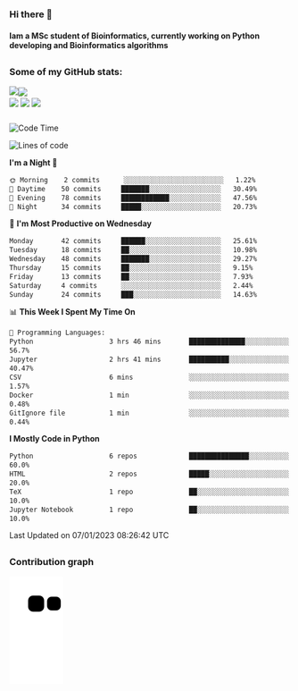 ### Hi there 👋
#### Iam a MSc student of Bioinformatics, currently working on Python developing and Bioinformatics algorithms

##
### Some of my GitHub stats:

<div>
  <a href="https://github.com/AdrianoSilva19/AdrianoSilva19">
    <img heigth="180" align="left" src="https://github-readme-stats.vercel.app/api?username=AdrianoSilva19&count_private=true&include_all_comits=true&show_icons=true&theme=dracula" />
    <img heigth="180" align="center" src="https://github-readme-stats.vercel.app/api/top-langs/?username=AdrianoSilva19&langs_count=3&theme=dracula" />
  </a>
</div>

<div style="display:inline_block">
  <img align="center" heigth="30" width="30" src="https://cdn.jsdelivr.net/gh/devicons/devicon/icons/python/python-plain.svg" />
  <img align="center" heigth="30" width="30" src="https://cdn.jsdelivr.net/gh/devicons/devicon/icons/r/r-original.svg" />
  <img align="center" heigth="35" width="35" src="https://cdn.jsdelivr.net/gh/devicons/devicon/icons/neo4j/neo4j-original.svg" />
</div>

##

<!--START_SECTION:waka-->
![Code Time](http://img.shields.io/badge/Code%20Time-82%20hrs%2058%20mins-blue)

![Lines of code](https://img.shields.io/badge/From%20Hello%20World%20I%27ve%20Written-2%20Million%20lines%20of%20code-blue)

**I'm a Night 🦉** 

```text
🌞 Morning    2 commits      ░░░░░░░░░░░░░░░░░░░░░░░░░   1.22% 
🌆 Daytime    50 commits     ███████░░░░░░░░░░░░░░░░░░   30.49% 
🌃 Evening    78 commits     ████████████░░░░░░░░░░░░░   47.56% 
🌙 Night      34 commits     █████░░░░░░░░░░░░░░░░░░░░   20.73%

```
📅 **I'm Most Productive on Wednesday** 

```text
Monday       42 commits     ██████░░░░░░░░░░░░░░░░░░░   25.61% 
Tuesday      18 commits     ██░░░░░░░░░░░░░░░░░░░░░░░   10.98% 
Wednesday    48 commits     ███████░░░░░░░░░░░░░░░░░░   29.27% 
Thursday     15 commits     ██░░░░░░░░░░░░░░░░░░░░░░░   9.15% 
Friday       13 commits     ██░░░░░░░░░░░░░░░░░░░░░░░   7.93% 
Saturday     4 commits      ░░░░░░░░░░░░░░░░░░░░░░░░░   2.44% 
Sunday       24 commits     ███░░░░░░░░░░░░░░░░░░░░░░   14.63%

```


📊 **This Week I Spent My Time On** 

```text
💬 Programming Languages: 
Python                   3 hrs 46 mins       ██████████████░░░░░░░░░░░   56.7% 
Jupyter                  2 hrs 41 mins       ██████████░░░░░░░░░░░░░░░   40.47% 
CSV                      6 mins              ░░░░░░░░░░░░░░░░░░░░░░░░░   1.57% 
Docker                   1 min               ░░░░░░░░░░░░░░░░░░░░░░░░░   0.48% 
GitIgnore file           1 min               ░░░░░░░░░░░░░░░░░░░░░░░░░   0.44%

```

**I Mostly Code in Python** 

```text
Python                   6 repos             ███████████████░░░░░░░░░░   60.0% 
HTML                     2 repos             █████░░░░░░░░░░░░░░░░░░░░   20.0% 
TeX                      1 repo              ██░░░░░░░░░░░░░░░░░░░░░░░   10.0% 
Jupyter Notebook         1 repo              ██░░░░░░░░░░░░░░░░░░░░░░░   10.0%

```



 Last Updated on 07/01/2023 08:26:42 UTC
<!--END_SECTION:waka-->

##

### Contribution graph

![snake svg](https://github.com/AdrianoSilva19/AdrianoSilva19/blob/output/github-contribution-grid-snake.svg)







<!--

Here are some ideas to get you started:

- 🔭 I’m currently working on ...
- 🌱 I’m currently learning ...
- 👯 I’m looking to collaborate on ...
- 🤔 I’m looking for help with ...
- 💬 Ask me about ...
- 📫 How to reach me: ...
- 😄 Pronouns: ...
- ⚡ Fun fact: ...
-->
